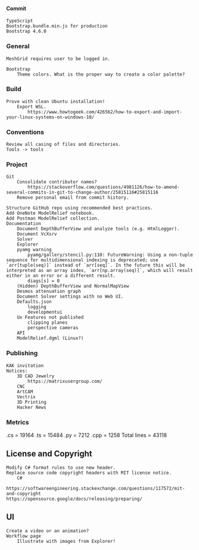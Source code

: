 #### Commit     
    TypeScript
    Bootstrap.bundle.min.js for production
    Bootstrap 4.6.0
### General   
    MeshGrid requires user to be logged in.

    Bootstrap
        Theme colors. What is the proper way to create a color palette?
 ### Build
    Prove with clean Ubuntu installation!
        Export WSL.
            https://www.howtogeek.com/426562/how-to-export-and-import-your-linux-systems-on-windows-10/
### Conventions
    Review all casing of files and directories.
    Tools -> tools
### Project
    Git
        Consolidate contributor names?
            https://stackoverflow.com/questions/4981126/how-to-amend-several-commits-in-git-to-change-author/25815116#25815116
        Remove personal email from commit history.

    Structure GitHub repo using recommended best practices.
    Add OneNote ModelRelief notebook.
    Add Postman ModelRelief collection.
    Documentation
        Document DepthBufferView and analyze tools (e.g. HtmlLogger).
        Document VcXsrv
        Solver
        Explorer
        pyamg warning
            pyamg/gallery/stencil.py:110: FutureWarning: Using a non-tuple sequence for multidimensional indexing is deprecated; use `arr[tuple(seq)]` instead of `arr[seq]`. In the future this will be interpreted as an array index, `arr[np.array(seq)]`, which will result either in an error or a different result.
            diags[s] = 0
        (Hidden) DepthBufferView and NormalMapView
        Desmos attenuation graph
        Document Solver settings with no Web UI.
        Defaults.json
            logging
            developmentui
        Ux Features not published
            clipping planes
            perspective cameras
        API
        ModelRelief.dgml (Linux?)
### Publishing
    KAK invitation
    Notices:
        3D CAD Jewelry
            https://matrixusergroup.com/
        CNC
        ArtCAM
        Vectrix
        3D Printing
        Hacker News
### Metrics
.cs = 19164
.ts = 15484
.py = 7212
.cpp = 1258
Total lines = 43118
## License and Copyright
    Modify C# format rules to use new header.
    Replace source code copyright headers with MIT license notice.
        C#
 
    https://softwareengineering.stackexchange.com/questions/117572/mit-and-copyright
    https://opensource.google/docs/releasing/preparing/
## UI
    Create a video or an animation?
    Workflow page
        Illustrate with images from Explorer!
#